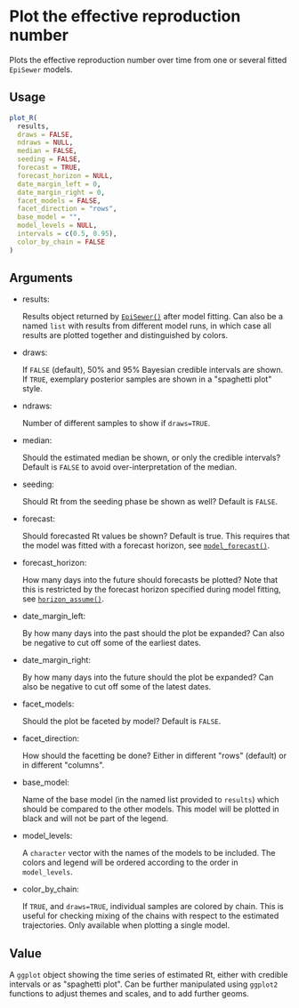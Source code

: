 # Plot the effective reproduction number

Plots the effective reproduction number over time from one or several
fitted `EpiSewer` models.

## Usage

``` r
plot_R(
  results,
  draws = FALSE,
  ndraws = NULL,
  median = FALSE,
  seeding = FALSE,
  forecast = TRUE,
  forecast_horizon = NULL,
  date_margin_left = 0,
  date_margin_right = 0,
  facet_models = FALSE,
  facet_direction = "rows",
  base_model = "",
  model_levels = NULL,
  intervals = c(0.5, 0.95),
  color_by_chain = FALSE
)
```

## Arguments

- results:

  Results object returned by
  [`EpiSewer()`](https://adrian-lison.github.io/EpiSewer/reference/EpiSewer.md)
  after model fitting. Can also be a named `list` with results from
  different model runs, in which case all results are plotted together
  and distinguished by colors.

- draws:

  If `FALSE` (default), 50% and 95% Bayesian credible intervals are
  shown. If `TRUE`, exemplary posterior samples are shown in a
  "spaghetti plot" style.

- ndraws:

  Number of different samples to show if `draws=TRUE`.

- median:

  Should the estimated median be shown, or only the credible intervals?
  Default is `FALSE` to avoid over-interpretation of the median.

- seeding:

  Should Rt from the seeding phase be shown as well? Default is `FALSE`.

- forecast:

  Should forecasted Rt values be shown? Default is true. This requires
  that the model was fitted with a forecast horizon, see
  [`model_forecast()`](https://adrian-lison.github.io/EpiSewer/reference/model_forecast.md).

- forecast_horizon:

  How many days into the future should forecasts be plotted? Note that
  this is restricted by the forecast horizon specified during model
  fitting, see
  [`horizon_assume()`](https://adrian-lison.github.io/EpiSewer/reference/horizon_assume.md).

- date_margin_left:

  By how many days into the past should the plot be expanded? Can also
  be negative to cut off some of the earliest dates.

- date_margin_right:

  By how many days into the future should the plot be expanded? Can also
  be negative to cut off some of the latest dates.

- facet_models:

  Should the plot be faceted by model? Default is `FALSE`.

- facet_direction:

  How should the facetting be done? Either in different "rows" (default)
  or in different "columns".

- base_model:

  Name of the base model (in the named list provided to `results`) which
  should be compared to the other models. This model will be plotted in
  black and will not be part of the legend.

- model_levels:

  A `character` vector with the names of the models to be included. The
  colors and legend will be ordered according to the order in
  `model_levels`.

- color_by_chain:

  If `TRUE`, and `draws=TRUE`, individual samples are colored by chain.
  This is useful for checking mixing of the chains with respect to the
  estimated trajectories. Only available when plotting a single model.

## Value

A `ggplot` object showing the time series of estimated Rt, either with
credible intervals or as "spaghetti plot". Can be further manipulated
using `ggplot2` functions to adjust themes and scales, and to add
further geoms.
